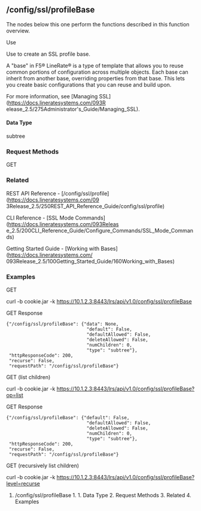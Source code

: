 ## /config/ssl/profileBase

The nodes below this one perform the functions described in this function
overview.

Use

Use to create an SSL profile base.

A "base" in F5® LineRate® is a type of template that allows you to reuse
common portions of configuration across multiple objects. Each base can
inherit from another base, overriding properties from that base. This lets you
create basic configurations that you can reuse and build upon.

For more information, see [Managing SSL](https://docs.lineratesystems.com/093R
elease_2.5/275Administrator's_Guide/Managing_SSL).

#### Data Type

subtree

### Request Methods

GET

### Related

REST API Reference - [/config/ssl/profile](https://docs.lineratesystems.com/09
3Release_2.5/250REST_API_Reference_Guide/config/ssl/profile)

CLI Reference - [SSL Mode Commands](https://docs.lineratesystems.com/093Releas
e_2.5/200CLI_Reference_Guide/Configure_Commands/SSL_Mode_Commands)

Getting Started Guide - [Working with Bases](https://docs.lineratesystems.com/
093Release_2.5/100Getting_Started_Guide/160Working_with_Bases)

### Examples

GET

curl -b cookie.jar -k
https://10.1.2.3:8443/lrs/api/v1.0/config/ssl/profileBase

GET Response

    
    
    {"/config/ssl/profileBase": {"data": None,
                                  "default": False,
                                  "defaultAllowed": False,
                                  "deleteAllowed": False,
                                  "numChildren": 0,
                                  "type": "subtree"},
     "httpResponseCode": 200,
     "recurse": False,
     "requestPath": "/config/ssl/profileBase"}
    

GET (list children)

curl -b cookie.jar -k
https://10.1.2.3:8443/lrs/api/v1.0/config/ssl/profileBase?op=list

GET Response

    
    
    {"/config/ssl/profileBase": {"default": False,
                                  "defaultAllowed": False,
                                  "deleteAllowed": False,
                                  "numChildren": 0,
                                  "type": "subtree"},
     "httpResponseCode": 200,
     "recurse": False,
     "requestPath": "/config/ssl/profileBase"}
    

GET (recursively list children)

curl -b cookie.jar -k
https://10.1.2.3:8443/lrs/api/v1.0/config/ssl/profileBase?level=recurse

  1. /config/ssl/profileBase
    1.       1. Data Type
    2. Request Methods
    3. Related
    4. Examples

